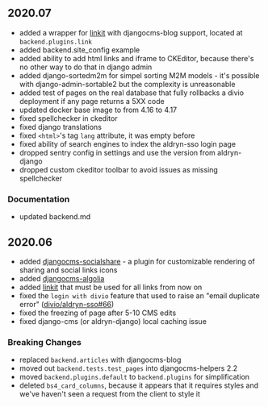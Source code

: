 2020.07
-------------------------------------------------------------------------------

- added a wrapper for [linkit](https://github.com/dreipol/linkit) with djangocms-blog support, located at `backend.plugins.link`
- added backend.site_config example
- added ability to add html links and iframe to CKEditor, because there's no other way to do that in django admin
- added django-sortedm2m for simpel sorting M2M models - it's possible with django-admin-sortable2 but the complexity is unreasonable
- added test of pages on the real database that fully rollbacks a divio deployment if any page returns a 5XX code 
- updated docker base image to from 4.16 to 4.17
- fixed spellchecker in ckeditor
- fixed django translations
- fixed `<html>`'s tag `lang` attribute, it was empty before
- fixed ability of search engines to index the aldryn-sso login page
- dropped sentry config in settings and use the version from aldryn-django
- dropped custom ckeditor toolbar to avoid issues as missing spellchecker

### Documentation

- updated backend.md

2020.06
-------------------------------------------------------------------------------

- added [djangocms-socialshare](https://gitlab.com/what-digital/djangocms-socialshare) - a plugin for customizable rendering of sharing and social links icons
- added [djangocms-algolia](https://gitlab.com/victor.yunenko/djangocms-algolia)
- added [linkit](https://github.com/dreipol/linkit) that must be used for all links from now on
- fixed the `login with divio` feature that used to raise an "email duplicate error" ([divio/aldryn-sso#66](https://github.com/divio/aldryn-sso/issues/66))
- fixed the freezing of page after 5-10 CMS edits
- fixed django-cms (or aldryn-django) local caching issue

### Breaking Changes

- replaced `backend.articles` with djangocms-blog
- moved out `backend.tests.test_pages` into djangocms-helpers 2.2
- moved `backend.plugins.default` to `backend.plugins` for simplification
- deleted `bs4_card_columns`, because it appears that it requires styles and we've haven't seen a request from the client to style it
